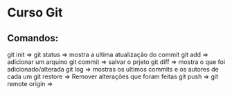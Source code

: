 # Curso Git

## Comandos:
git init =>
git status => mostra a ultima atualização do commit
git add <Nome do Arquivo> => adicionar um arquino
git commit => salvar o prjeto
git diff => mostra o que foi adicionado/alterada
git log => mostras os ultimos commits e os autores de cada um
git restore => Remover alterações que foram feitas
git push =>
git remote origin =>